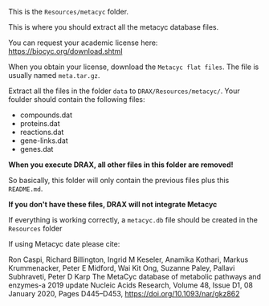 This is the `Resources/metacyc` folder.

This is where you should extract all the metacyc database files.

You can request your academic license here:
https://biocyc.org/download.shtml

When you obtain your license, download the `Metacyc flat files`. The file is usually named `meta.tar.gz`.

Extract all the files in the folder `data` to `DRAX/Resources/metacyc/`.
Your foulder should contain the following files:
- compounds.dat
- proteins.dat
- reactions.dat
- gene-links.dat
- genes.dat

**When you execute DRAX, all other files in this folder are removed!**

So basically, this folder will only contain the previous files plus this `README.md`.

**If you don't have these files, DRAX will not integrate Metacyc**

If everything is working correctly, a `metacyc.db` file should be created in the `Resources` folder


If using Metacyc date please cite:

Ron Caspi, Richard Billington, Ingrid M Keseler, Anamika Kothari, Markus Krummenacker,
Peter E Midford, Wai Kit Ong, Suzanne Paley, Pallavi Subhraveti, Peter D Karp
The MetaCyc database of metabolic pathways and enzymes-a 2019 update
Nucleic Acids Research, Volume 48, Issue D1, 08 January 2020, Pages D445–D453,
https://doi.org/10.1093/nar/gkz862
